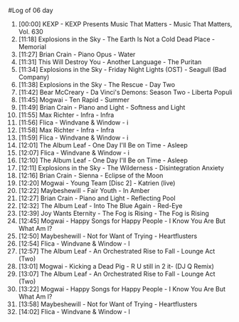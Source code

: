 #Log of 06 day

1. [00:00] KEXP - KEXP Presents Music That Matters - Music That Matters, Vol. 630
1. [11:18] Explosions in the Sky - The Earth Is Not a Cold Dead Place - Memorial
1. [11:27] Brian Crain - Piano Opus - Water
1. [11:31] This Will Destroy You - Another Language - The Puritan
1. [11:34] Explosions in the Sky - Friday Night Lights (OST) - Seagull (Bad Company)
1. [11:38] Explosions in the Sky - The Rescue - Day Two
1. [11:42] Bear McCreary - Da Vinci's Demons: Season Two - Liberta Populi
1. [11:45] Mogwai - Ten Rapid - Summer
1. [11:49] Brian Crain - Piano and Light - Softness and Light
1. [11:55] Max Richter - Infra - Infra
1. [11:56] Flica - Windvane & Window - i
1. [11:58] Max Richter - Infra - Infra
1. [11:59] Flica - Windvane & Window - i
1. [12:01] The Album Leaf - One Day I'll Be on Time - Asleep
1. [12:07] Flica - Windvane & Window - i
1. [12:10] The Album Leaf - One Day I'll Be on Time - Asleep
1. [12:11] Explosions in the Sky - The Wilderness - Disintegration Anxiety
1. [12:16] Brian Crain - Sienna - Eclipse of the Moon
1. [12:20] Mogwai - Young Team [Disc 2] - Katrien (live)
1. [12:22] Maybeshewill - Fair Youth - In Amber
1. [12:27] Brian Crain - Piano and Light - Reflecting Pool
1. [12:32] The Album Leaf - Into The Blue Again - Red-Eye
1. [12:39] Joy Wants Eternity - The Fog is Rising - The Fog is Rising
1. [12:45] Mogwai - Happy Songs for Happy People - I Know You Are But What Am I?
1. [12:50] Maybeshewill - Not for Want of Trying - Heartflusters
1. [12:54] Flica - Windvane & Window - l
1. [12:57] The Album Leaf - An Orchestrated Rise to Fall - Lounge Act (Two)
1. [13:01] Mogwai - Kicking a Dead Pig - R U still in 2 it- (DJ Q Remix)
1. [13:07] The Album Leaf - An Orchestrated Rise to Fall - Lounge Act (Two)
1. [13:22] Mogwai - Happy Songs for Happy People - I Know You Are But What Am I?
1. [13:58] Maybeshewill - Not for Want of Trying - Heartflusters
1. [14:02] Flica - Windvane & Window - l
